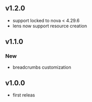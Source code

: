 ## v1.2.0

- support locked to nova < 4.29.6
- lens now support resource creation

## v1.1.0

### New

- breadcrumbs customization

## v1.0.0

- first releas
